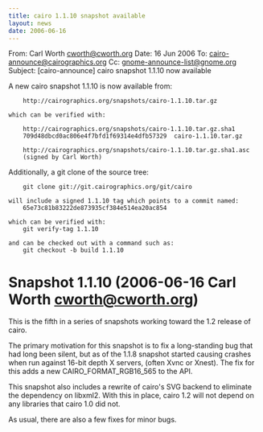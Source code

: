 ```yaml
---
title: cairo 1.1.10 snapshot available
layout: news
date: 2006-06-16
---
```


From: Carl Worth <cworth@cworth.org>
Date: 16 Jun 2006
To: cairo-announce@cairographics.org
Cc: gnome-announce-list@gnome.org
Subject: [cairo-announce] cairo snapshot 1.1.10 now available

A new cairo snapshot 1.1.10 is now available from:

        http://cairographics.org/snapshots/cairo-1.1.10.tar.gz

    which can be verified with:

        http://cairographics.org/snapshots/cairo-1.1.10.tar.gz.sha1
        709d48dbcd0ac806e4f7bfd1f69314e4dfb57329  cairo-1.1.10.tar.gz

        http://cairographics.org/snapshots/cairo-1.1.10.tar.gz.sha1.asc
        (signed by Carl Worth)

  Additionally, a git clone of the source tree:

        git clone git://git.cairographics.org/git/cairo

    will include a signed 1.1.10 tag which points to a commit named:
        65e73c81b83222de873935cf384e514ea20ac854

    which can be verified with:
        git verify-tag 1.1.10

    and can be checked out with a command such as:
        git checkout -b build 1.1.10

Snapshot 1.1.10 (2006-06-16 Carl Worth <cworth@cworth.org>)
===========================================================
This is the fifth in a series of snapshots working toward the 1.2
release of cairo.

The primary motivation for this snapshot is to fix a long-standing bug
that had long been silent, but as of the 1.1.8 snapshot started
causing crashes when run against 16-bit depth X servers, (often Xvnc
or Xnest). The fix for this adds a new CAIRO_FORMAT_RGB16_565 to the
API.

This snapshot also includes a rewrite of cairo's SVG backend to
eliminate the dependency on libxml2. With this in place, cairo 1.2
will not depend on any libraries that cairo 1.0 did not.

As usual, there are also a few fixes for minor bugs.
